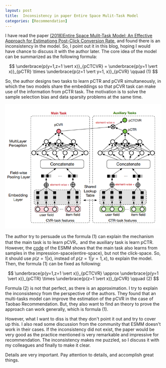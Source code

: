 ```yaml
---
layout: post
title:  Inconsistency in paper Entire Space Mulit-Task Model
categories: [Recommendation]
---
```




I have read the paper [(2018)Entire Space Mulit-Task Model: An Effective Approach for Estimationg Post-Click Conversion Rate](https://arxiv.org/pdf/1804.07931.pdf), and found there is an inconsistency in the model. So, I point out it in this blog, hoping I would have chance to discuss it with the author later. The core idea of the model can be summarized as the following formula:


$$
\underbrace{p(y=1,z=1 \vert x)}_{pCTCVR} = \underbrace{p(y=1 \vert x)}_{pCTR} \times \underbrace{p(z=1 \vert y=1, x)}_{pCVR} \qquad (1)
$$


So, the author designs two tasks to learn pCTR and pCVR simultaneously, in which the two models share the embeddings so that pCVR task can make use of the information from pCTR task. The motivation is to solve the sample selection bias and data sparsity problems at the same time. 

![](\img\emss_model.png)



The author try to persuade us the formula (1) can explain the mechanism that the main task is to learn pCVR，and the auxiliary task is learn pCTR. However, the [code](https://github.com/yangxudong/deeplearning/blob/master/esmm/esmm.py) of the ESMM shows that the main task also learns from samples in the impression-space(entire-space), but not the click-space. So, it should use $p(z=1 \vert x)$, instead of $p(z=1 \vert y=1, x)$, to explain the model. Then, the formula (1) can be fixed as following:


$$
\underbrace{p(y=1,z=1 \vert x)}_{pCTCVR} \approx \underbrace{p(y=1 \vert x)}_{pCTR} \times \underbrace{p(z=1 \vert x)}_{pCVR} \qquad (2)
$$


Formula (2) is not that perfect, as there is an approximation. I try to explain the inconsistency from the perspective of the authors. They found that an multi-tasks model can improve the estimation of the pCVR in the case of Taobao Recommendation. But, they also want to find an theory to prove the approach can work generally, which is formula (1). 

However, what I want to diss is that they don't point it out and try to cover up this. I also read some discussion from the community that ESMM doesn't work in their cases. If the inconsistency did not exist, the paper would be very good as the practice mentioned is very remarkable and impressive for recommendation. The inconsistency makes me puzzled, so I discuss it with my colleagues and finally to make it clear.

Details are very important. Pay attention to details, and accomplish great things.





